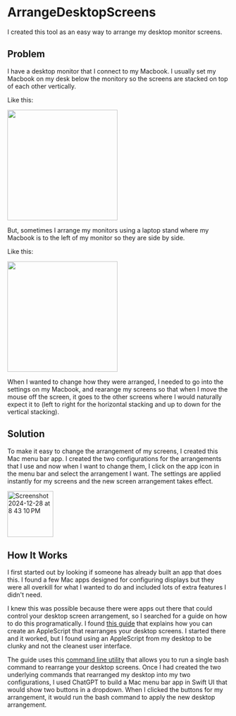 # ArrangeDesktopScreens

I created this tool as an easy way to arrange my desktop monitor screens.

## Problem

I have a desktop monitor that I connect to my Macbook. I usually set my Macbook on my desk below the monitory so the screens are stacked on top of each other vertically.

Like this:

<img height="250" src="https://github.com/user-attachments/assets/fcc7cadd-610b-4713-b4ef-1364a8ca938c">

But, sometimes I arrange my monitors using a laptop stand where my Macbook is to the left of my monitor so they are side by side. 

Like this:

<img width="250" src="https://github.com/user-attachments/assets/cd055252-9768-434a-bf82-2bdbfed51eb2">

When I wanted to change how they were arranged, I needed to go into the settings on my Macbook, and rearange my screens so that when I move the mouse off the screen, it goes to the other screens where I would naturally expect it to (left to right for the horizontal stacking and up to down for the vertical stacking).

## Solution

To make it easy to change the arrangement of my screens, I created this Mac menu bar app. I created the two configurations for the arrangements that I use and now when I want to change them, I click on the app icon in the menu bar and select the arrangement I want. The settings are applied instantly for my screens and the new screen arrangement takes effect.

<img width="104" alt="Screenshot 2024-12-28 at 8 43 10 PM" src="https://github.com/user-attachments/assets/da154a31-da7b-4f25-a30c-4e552620eea2" />

## How It Works

I first started out by looking if someone has already built an app that does this. I found a few Mac apps designed for configuring displays but they were all overkill for what I wanted to do and included lots of extra features I didn't need. 

I knew this was possible because there were apps out there that could control your desktop screen arrangement, so I searched for a guide on how to do this programatically. I found [this guide](https://martingarnett.com/2020/create-an-app-to-auto-arrange-your-screens-on-a-mac/) that explains how you can create an AppleScript that rearranges your desktop screens. I started there and it worked, but I found using an AppleScript from my desktop to be clunky and not the cleanest user interface. 

The guide uses this [command line utility](https://github.com/jakehilborn/displayplacer) that allows you to run a single bash command to rearrange your desktop screens. Once I had created the two underlying commands that rearranged my desktop into my two configurations, I used ChatGPT to build a Mac menu bar app in Swift UI that would show two buttons in a dropdown. When I clicked the buttons for my arrangement, it would run the bash command to apply the new desktop arrangement.
